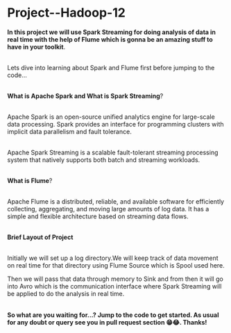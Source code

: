 # Project--Hadoop-12


<table>
 
  **In this project we will use Spark Streaming for doing analysis of data in real time with the help of Flume which is gonna be an amazing stuff to have in your toolkit**.<br></br>


 Lets dive into learning about Spark and Flume first before jumping to the code...<br></br>

 **What is Apache Spark and What is Spark Streaming**?<br></br>

 Apache Spark is an open-source unified analytics engine for large-scale data processing. Spark provides an interface for programming clusters with implicit data parallelism and fault tolerance.<br></br>


Apache Spark Streaming is a scalable fault-tolerant streaming processing system that natively supports both batch and streaming workloads.<br></br>


**What is Flume**?<br></br>

Apache Flume is a distributed, reliable, and available software for efficiently collecting, aggregating, and moving large amounts of log data. It has a simple and flexible architecture based on streaming data flows.<br></br>



**Brief Layout of Project**<br></br>

Initially we will set up a log directory.We will keep track of data movement on real time for that directory using Flume Source which is Spool used here.

Then we will pass that data through memory to Sink and from then it will go into Avro which is the communication interface where Spark Streaming will be applied to do the 
analysis in real time.


</table>

**So what are you waiting for...? Jump to the code to get started. As usual for any doubt or query see you in pull request section 😁😂. Thanks!**
